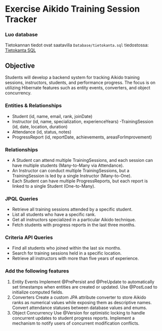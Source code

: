 # Exercise Aikido Training Session Tracker

### Luo database
Tietokannan tiedot ovat saatavilla `Database/tietokanta.sql` tiedostossa:
[Tietokanta SQL](Database/tietokanta.sql)

## Objective
Students will develop a backend system for tracking Aikido training sessions, instructors, students, and performance progress. The focus is on utilizing Hibernate features such as entity events, converters, and object concurrency.

### Entities & Relationships
- Student (id, name, email, rank, joinDate)
- Instructor (id, name, specialization, experienceYears)
-TrainingSession (id, date, location, duration)
- Attendance (id, status, notes)
- ProgressReport (id, reportDate, achievements, areasForImprovement)
### Relationships
- A Student can attend multiple TrainingSessions, and each session can have multiple students (Many-to-Many via Attendance).
- An Instructor can conduct multiple TrainingSessions, but a TrainingSession is led by a single Instructor (Many-to-One).
- Each Student can have multiple ProgressReports, but each report is linked to a single Student (One-to-Many).
### JPQL Queries
- Retrieve all training sessions attended by a specific student.
- List all students who have a specific rank.
- Get all instructors specialized in a particular Aikido technique.
- Fetch students with progress reports in the last three months. 
### Criteria API Queries
- Find all students who joined within the last six months.
- Search for training sessions held in a specific location.
- Retrieve all instructors with more than five years of experience.
### Add the following features
1. Entity Events
   Implement @PrePersist and @PreUpdate to automatically set timestamps when entities are created or updated.
   Use @PostLoad to initialize computed fields.
2. Converters
   Create a custom JPA attribute converter to store Aikido ranks as numerical values while exposing them as descriptive names.
   Convert attendance statuses between database values and enums.
3. Object Concurrency
   Use @Version for optimistic locking to handle concurrent updates to student progress reports.
   Implement a mechanism to notify users of concurrent modification conflicts.

